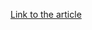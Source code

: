 [Link to the article](https://www.welivesecurity.com/2022/02/24/hermeticwiper-new-data-wiping-malware-hits-ukraine)
